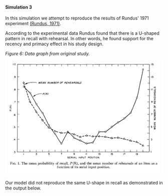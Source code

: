 #### Simulation 3

In this simulation we attempt to reproduce the results of Rundus' 1971 experiment [(Rundus, 1971)](#rundus-1971).

According to the experimental data Rundus found that there is a U-shaped
pattern in recall with rehearsal. In other words, he found support 
for the recency and primacy effect in his study design.

<a id="figure-6"></a> _Figure 6: Data graph from original study._

![rundus.png](images/rundus.png)


Our model did not reproduce the same U-shape in recall as demonstrated in the output below.
